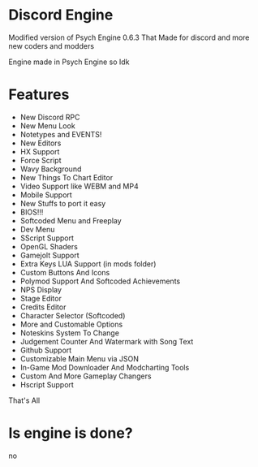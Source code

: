# Discord Engine
Modified version of Psych Engine 0.6.3 That Made for discord and more new coders and modders


Engine made in Psych Engine so Idk

# Features
- New Discord RPC
- New Menu Look
- Notetypes and EVENTS!
- New Editors
- HX Support
- Force Script
- Wavy Background
- New Things To Chart Editor
- Video Support like WEBM and MP4
- Mobile Support
- New Stuffs to port it easy
- BIOS!!!
- Softcoded Menu and Freeplay
- Dev Menu
- SScript Support
- OpenGL Shaders
- Gamejolt Support
- Extra Keys LUA Support (in mods folder)
- Custom Buttons And Icons
- Polymod Support And Softcoded Achievements
- NPS Display
- Stage Editor
- Credits Editor
- Character Selector (Softcoded)
- More and Customable Options
- Noteskins System To Change
- Judgement Counter And Watermark with Song Text
- Github Support
- Customizable Main Menu via JSON
- In-Game Mod Downloader And Modcharting Tools
- Custom And More Gameplay Changers
- Hscript Support

That's All

# Is engine is done?
no
